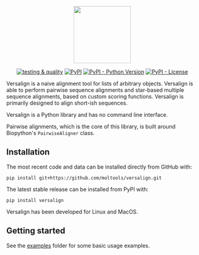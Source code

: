 <p align="center">
    <img 
        src="https://github.com/moltools/versalign/blob/main/logo.png" 
        height="150"
    />
</p>

<p align="center">
    <a href="https://github.com/moltools/versalign/actions/workflows/tests.yml">
      <img alt="testing & quality" src="https://github.com/moltools/versalign/actions/workflows/tests.yml/badge.svg" /></a>
    <a href="https://pypi.org/project/versalign">
      <img alt="PyPI" src="https://img.shields.io/pypi/v/versalign" /></a>
    <a href="https://pypi.org/project/versalign">
      <img alt="PyPI - Python Version" src="https://img.shields.io/pypi/pyversions/versalign" /></a>
    <a href="https://github.com/moltools/versalign/blob/main/LICENSE">
      <img alt="PyPI - License" src="https://img.shields.io/pypi/l/versalign" /></a>
     <!-- <a href="https://doi.org/10.5281/zenodo.11216453">
      <img src="https://zenodo.org/badge/DOI/10.5281/zenodo.11216453.svg" alt="DOI" /></a> -->
</p>

Versalign is a naive alignment tool for lists of arbitrary objects. Versalign is able to perform pairwise sequence alignments and star-based multiple sequence alignments, based on custom scoring functions. Versalign is primarily designed to align short-ish sequences.

Versalign is a Python library and has no command line interface.

Pairwise alignments, which is the core of this library, is built around Biopython's `PairwiseAligner` class.

## Installation

The most recent code and data can be installed directly from GitHub with:

```shell
pip install git+https://github.com/moltools/versalign.git
```

The latest stable release can be installed from PyPI with:

```shell
pip install versalign
```

Versalign has been developed for Linux and MacOS.

## Getting started

See the [examples](examples/) folder for some basic usage examples.
